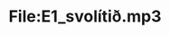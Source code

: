 ---
title: File:E1_svolítið.mp3
recording of: svolítið
reading speed: slow
speaker: E
license: CC0
---